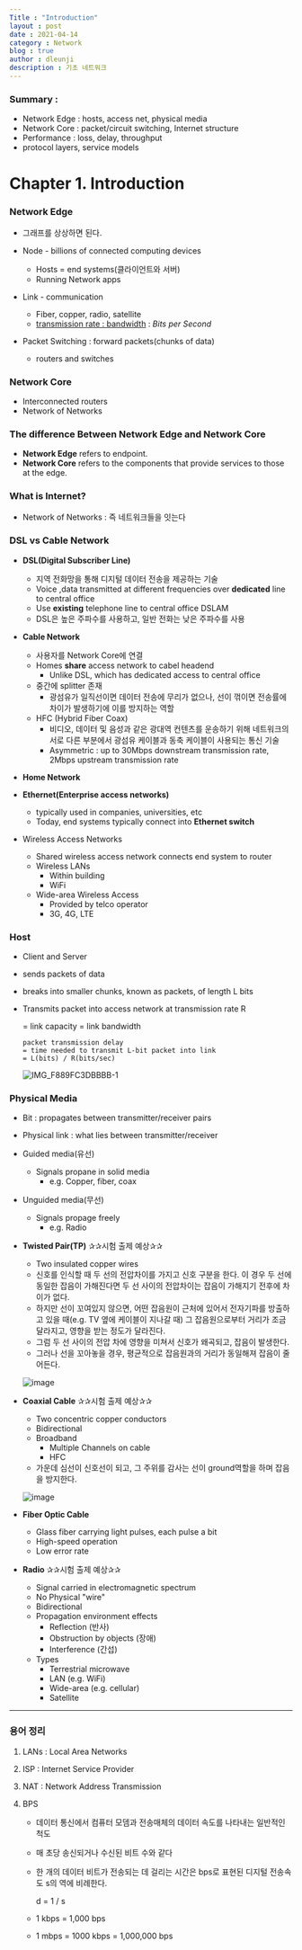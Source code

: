 ```yaml
---
Title : "Introduction"
layout : post
date : 2021-04-14
category : Network
blog : true
author : dleunji
description : 기초 네트워크 
---
```


### Summary : 

- Network Edge : hosts, access net, physical media
- Network Core : packet/circuit switching, Internet structure
- Performance : loss, delay, throughput
- protocol layers, service models

# Chapter 1. Introduction

### Network Edge

-  그래프를 상상하면 된다.

- Node - billions of connected computing devices
  - Hosts = end systems(클라이언트와 서버)
  - Running Network apps
- Link - communication
  - Fiber, copper, radio, satellite
  - <u>transmission rate : bandwidth</u> : *Bits per Second*
- Packet Switching : forward packets(chunks of data)
  - routers and switches

### Network Core

- Interconnected routers
- Network of Networks

### The difference Between Network Edge and Network Core

- **Network Edge** refers to endpoint.
- **Network Core** refers to the components that provide services to those at the edge.

### What is Internet?

- Network of Networks : 즉 네트워크들을 잇는다

### DSL vs Cable Network

- **DSL(Digital Subscriber Line)** 
  - 지역 전화망을 통해 디지털 데이터 전송을 제공하는 기술
  - Voice ,data transmitted at different frequencies over **dedicated** line to central office
  - Use **existing** telephone line to central office DSLAM
  - DSL은 높은 주파수를 사용하고, 일반 전화는 낮은 주파수를 사용
- **Cable Network** 
  - 사용자를 Network Core에 연결
  - Homes **share** access network to cabel headend
    - Unlike DSL, which has dedicated access to central office
  - 중간에 splitter 존재
    - 광섬유가 일직선이면 데이터 전송에 무리가 없으나, 선이 꺾이면 전송률에 차이가 발생하기에 이를 방지하는 역할
  - HFC (Hybrid Fiber Coax) 
    - 비디오, 데이터 및 음성과 같은 광대역 컨텐츠를 운송하기 위해 네트워크의 서로 다른 부분에서 광섬유 케이블과 동축 케이블이 사용되는 통신 기술
    - Asymmetric : up to 30Mbps downstream transmission rate, 2Mbps upstream transmission rate
- **Home Network**

- **Ethernet(Enterprise access networks)**
  - typically used in companies, universities, etc
  - Today, end systems typically connect into **Ethernet switch**
- Wireless Access Networks
  - Shared wireless access network connects end system to router
  - Wireless LANs
    - Within building
    - WiFi
  - Wide-area Wireless Access
    - Provided by telco operator
    - 3G, 4G, LTE



### Host

- Client and Server

- sends packets of data

- breaks into smaller chunks, known as packets, of length L bits

- Transmits packet into access network at transmission rate R 

  = link capacity = link bandwidth

  ```
  packet transmission delay 
  = time needed to transmit L-bit packet into link
  = L(bits) / R(bits/sec)
  ```

  ![IMG_F889FC3DBBBB-1](https://user-images.githubusercontent.com/46207836/114731660-e47f8500-9d7c-11eb-9872-a0c89bdb243f.jpeg)



### Physical Media

- Bit : propagates between transmitter/receiver pairs

- Physical link : what lies between transmitter/receiver 

- Guided media(유선)

  - Signals propane in solid media
    - e.g. Copper, fiber, coax

- Unguided media(무선)

  - Signals propage freely
    - e.g. Radio

- **Twisted Pair(TP)**  ✰✰시험 출제 예상✰✰

  - Two insulated copper wires
  - 신호를 인식할 때 두 선의 전압차이를 가지고 신호 구분을 한다. 이 경우 두 선에 동일한 잡음이 가해진다면 두 선 사이의 전압차이는 잡음이 가해지기 전후에 차이가 없다.
  - 하지만 선이 꼬여있지 않으면, 어떤 잡음원이 근처에 있어서 전자기파를 방출하고 있을 때(e.g. TV 옆에 케이블이 지나갈 때) 그 잡음원으로부터 거리가 조금 달라지고, 영향을 받는 정도가 달라진다.
  - 그럼 두 선 사이의 전압 차에 영향을 미쳐서 신호가 왜곡되고, 잡음이 발생한다.
  - 그러나 선을 꼬아놓을 경우, 평균적으로 잡음원과의 거리가 동일해져 잡음이 줄어든다.

  ![image](https://user-images.githubusercontent.com/46207836/114735171-e0a13200-9d7f-11eb-863a-464aedd055b7.png)

- **Coaxial Cable** ✰✰시험 출제 예상✰✰

  - Two concentric copper conductors
  - Bidirectional
  - Broadband
    - Multiple Channels on cable
    - HFC
  - 가운데 심선이 신호선이 되고, 그 주위를 감사는 선이 ground역할을 하며 잡음을 방지한다.

  ![image](https://user-images.githubusercontent.com/46207836/114735960-a2584280-9d80-11eb-978a-11305bcdb45e.png)

- **Fiber Optic Cable** 

  - Glass fiber carrying light pulses, each pulse a bit
  - High-speed operation
  - Low error rate

  

- **Radio** ✰✰시험 출제 예상✰✰

  - Signal carried in electromagnetic spectrum
  - No Physical "wire"
  - Bidirectional
  - Propagation environment effects
    - Reflection (반사)
    - Obstruction by objects (장애)
    - Interference (간섭)
  - Types
    - Terrestrial microwave
    - LAN (e.g. WiFi)
    - Wide-area (e.g. cellular)
    - Satellite

---

### 용어 정리

1. LANs : Local Area Networks

2. ISP : Internet Service Provider

3. NAT : Network Address Transmission

4. BPS 

   - 데이터 통신에서 컴퓨터 모뎀과 전송매체의 데이터 속도를 나타내는 일반적인 척도

   - 매 초당 송신되거나 수신된 비트 수와 같다

   - 한 개의 데이터 비트가 전송되는 데 걸리는 시간은 bps로 표현된 디지털 전송속도 s의 역에 비례한다.

     d = 1 / s

   - 1 kbps = 1,000 bps
   - 1 mbps = 1000 kbps = 1,000,000 bps

